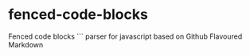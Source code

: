 # fenced-code-blocks
Fenced code blocks ``` parser for javascript based on Github Flavoured Markdown

